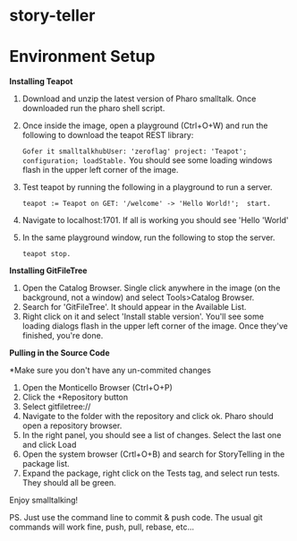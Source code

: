 # story-teller

# Environment Setup


**Installing Teapot**

1.	Download and unzip the latest version of Pharo smalltalk. Once downloaded run the pharo shell script.
2.	Once inside the image, open a playground (Ctrl+O+W) and run the following to download the teapot REST library:

	``
	Gofer it
		smalltalkhubUser: 'zeroflag' project: 'Teapot'; 
		configuration;
		loadStable.
	``
	You should see some loading windows flash in the upper left corner of the image.


3.	Test teapot by running the following in a playground to run a server.

	``
	teapot := Teapot on
		GET: '/welcome' -> 'Hello World!'; 
		start.
	``

4.	Navigate to localhost:1701. If all is working you should see 'Hello 'World'
5.	In the same playground window, run the following to stop the server.

	``teapot stop.``

**Installing GitFileTree**
1.	Open the Catalog Browser. Single click anywhere in the image (on the background, not a window) and select Tools>Catalog Browser.
2.	Search for 'GitFileTree'. It should appear in the Available List.
3.	Right click on it and select 'Install stable version'. You'll see some loading dialogs flash in the upper left corner of the image. Once they've finished, you're done.

**Pulling in the Source Code**

*Make sure you don't have any un-commited changes

1.	Open the Monticello Browser (Ctrl+O+P)
2.	Click the +Repository button
3.	Select gitfiletree://
4.	Navigate to the folder with the repository and click ok. Pharo should open a repository browser.
5.	In the right panel, you should see a list of changes. Select the last one and click Load
6.	Open the system browser (Crtl+O+B) and search for StoryTelling in the package list.
7.	Expand the package, right click on the Tests tag, and select run tests. They should all be green.


Enjoy smalltalking!

PS. Just use the command line to commit & push code. The usual git commands will work fine, push, pull, rebase, etc...
